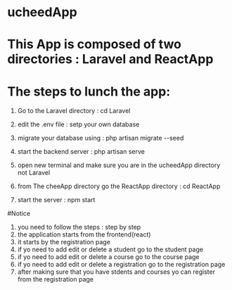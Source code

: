 # ucheedApp

# This App is composed of two directories : Laravel and ReactApp

# The steps to lunch the app:
1. Go to the Laravel directory : cd Laravel
2. edit the .env file : setp your own database
3. migrate your database using : php artisan migrate --seed
4. start the backend server : php artisan serve

5. open new terminal and make sure you are in the ucheedApp directory not Laravel
6. from The cheeApp directory go the ReactApp directory : cd ReactApp
7. start the server : npm start

#Notice

1. you need to follow the steps : step by step
2. the application starts from the frontend(react)
3. it starts by the registration page
4. if yo need to add edit or delete a student go to the student page
5. if yo need to add edit or delete a course go to the course page
6. if yo need to add edit or delete a registration go to the registration page
7. after making sure that you have stdents and courses yo can register from the registration page

